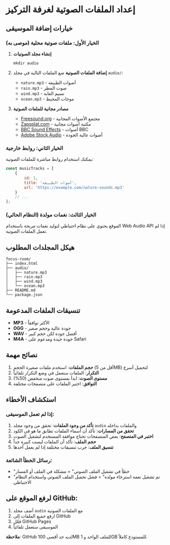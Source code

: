 # إعداد الملفات الصوتية لغرفة التركيز

## خيارات إضافة الموسيقى

### الخيار الأول: ملفات صوتية محلية (موصى به)

1. **إنشاء مجلد الصوتيات**
   ```
   mkdir audio
   ```

2. **إضافة الملفات الصوتية**
   ضع الملفات التالية في مجلد `audio/`:
   - `nature.mp3` - أصوات الطبيعة
   - `rain.mp3` - صوت المطر  
   - `wind.mp3` - نسيم الغابة
   - `ocean.mp3` - موجات المحيط

3. **مصادر مجانية للملفات الصوتية**
   - [Freesound.org](https://freesound.org) - مجتمع الأصوات المجانية
   - [Zapsplat.com](https://zapsplat.com) - مكتبة أصوات مجانية
   - [BBC Sound Effects](https://sound-effects.bbcrewind.co.uk) - أصوات BBC
   - [Adobe Stock Audio](https://stock.adobe.com/audio) - أصوات عالية الجودة

### الخيار الثاني: روابط خارجية

يمكنك استخدام روابط مباشرة للملفات الصوتية:

```javascript
const musicTracks = [
    {
        id: 1,
        title: 'أصوات الطبيعة',
        url: 'https://example.com/nature-sounds.mp3'
    }
    // ...
];
```

### الخيار الثالث: نغمات مولدة (النظام الحالي)

الموقع يحتوي على نظام احتياطي لتوليد نغمات مريحة باستخدام Web Audio API إذا لم تعمل الملفات الصوتية.

## هيكل المجلدات المطلوب

```
focus-room/
├── index.html
├── audio/
│   ├── nature.mp3
│   ├── rain.mp3
│   ├── wind.mp3
│   └── ocean.mp3
├── README.md
└── package.json
```

## تنسيقات الملفات المدعومة

- **MP3** - الأكثر توافقاً
- **OGG** - جودة عالية وحجم صغير
- **WAV** - أفضل جودة لكن حجم كبير
- **M4A** - جودة جيدة ومدعوم على Safari

## نصائح مهمة

1. **حجم الملفات**: استخدم ملفات صغيرة الحجم (أقل من 5MB) لتحميل أسرع
2. **التكرار**: الملفات ستعمل في وضع التكرار تلقائياً
3. **مستوى الصوت**: ابدأ بمستوى صوت منخفض (50%)
4. **التوافق**: اختبر الملفات على متصفحات مختلفة

## استكشاف الأخطاء

### إذا لم تعمل الموسيقى:

1. **تأكد من وجود الملفات**: تحقق من وجود مجلد `audio` والملفات بداخله
2. **تحقق من المسارات**: تأكد أن أسماء الملفات تطابق ما هو في الكود
3. **اختبر في المتصفح**: بعض المتصفحات تحتاج موافقة المستخدم لتشغيل الصوت
4. **حجم الملف**: تأكد أن الملفات ليست كبيرة جداً
5. **تنسيق الملف**: جرب تنسيقات مختلفة إذا لم يعمل أحدها

### رسائل الخطأ الشائعة:

- "خطأ في تشغيل الملف الصوتي" = مشكلة في الملف أو المسار
- "تم تشغيل نغمة استرخاء مولدة" = فشل تحميل الملف الصوتي واستخدام النظام الاحتياطي

## لرفع الموقع على GitHub:

1. أضف مجلد `audio` مع الملفات الصوتية
2. ارفع جميع الملفات إلى GitHub
3. فعّل GitHub Pages
4. الموسيقى ستعمل تلقائياً

**ملاحظة**: GitHub لديه حد أقصى 100MB للملف الواحد و 1GB للمستودع كاملاً.